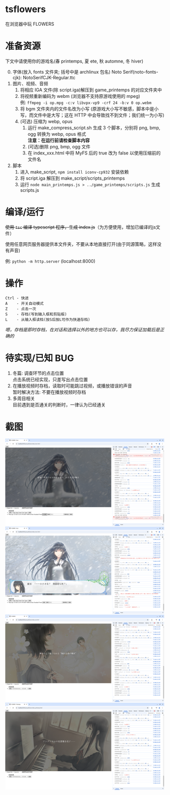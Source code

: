 # tsflowers

在浏览器中玩 FLOWERS

# 准备资源

下文中请使用你的游戏名(春 printemps, 夏 ete, 秋 automne, 冬 hiver)

0. 字体(放入 fonts 文件夹; 括号中是 archlinux 包名)
   Noto Serif(noto-fonts-cjk): NotoSerifCJK-Regular.ttc
1. 图片、视频、音频
   1. 将相应 IGA 文件(除 script.iga)解压到 game_printemps 的对应文件夹中
   2. 将视频重新编码为 webm (浏览器不支持原游戏使用的 mpeg)  
      例: `ffmpeg -i op.mpg -c:v libvpx-vp9 -crf 24 -b:v 0 op.webm`
   3. 将 bgm 文件夹内的文件名改为小写
      (原游戏大小写不敏感，脚本中是小写，而文件中是大写；这在 HTTP 中会导致找不到文件；我们统一为小写)
   4. (可选) 压缩为 webp, opus
      1. 运行 make_compress_script.sh 生成 3 个脚本，分别将 png, bmp, ogg 转换为 webp, opus 格式  
         **注意：在运行前请检查脚本内容**
      2. (可选)删除 png, bmp, ogg 文件
      3. 在 index_xxx.html 中将 MyFS 后的 true 改为 false 以使用压缩前的文件名
2. 脚本
   1. 进入 make_script, `npm install iconv-cp932` 安装依赖
   2. 将 script.iga 解压到 make_script/scripts_printemps
   3. 运行 `node main_printemps.js > ../game_printemps/scripts.js` 生成 scripts.js

# 编译/运行

~~使用 `tsc` 编译 typescript 程序，生成 index.js~~（为方便使用，增加已编译的js文件）

使用任意网页服务器提供本文件夹，不要从本地直接打开(由于同源策略，这样没有声音)

例: `python -m http.server` (localhost:8000)

# 操作

```
Ctrl - 快进
A    - 开关自动模式
Z    - 点击一次
S    - 存档(写到输入框和剪贴板)
L    - 从输入框读档(按S后按L可作为快速存档)
```

_嗯，存档是即时存档，在对话和选择以外的地方也可以存，我尽力保证加载后是正确的_

# 待实现/已知 BUG

1. 冬篇: 调查环节的点击位置  
   点击系统已经实现，只差写出点击位置
2. 在播放视频时存档，读取时可能跳过视频，或播放错误的声音  
   暂时解决方法: 不要在播放视频时存档
3. 多周目相关  
   目前遇到是否通关的判断时，一律认为已经通关

# 截图

![](_screenshots/ss-2025-04-23_22-55-53_1745420153.png)
![](_screenshots/ss-2025-04-23_22-57-06_1745420226.png)
![](_screenshots/ss-2025-04-23_22-58-37_1745420317.png)
![](_screenshots/ss-2025-04-23_22-59-04_1745420344.png)
